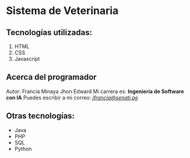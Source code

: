 # Sistema de Veterinaria

## Tecnologías utilizadas:
1. HTML
2. CSS
3. Javascript

## Acerca del programador
Autor: Francia Minaya Jhon Edward
Mi carrera es: **Ingeniería de Software con IA**
Puedes escribir a mi correo: *jfrancia@senati.pe*

## Otras tecnologías:
- Java
- PHP
- SQL
- Python